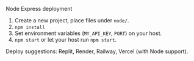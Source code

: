 Node Express deployment


1. Create a new project, place files under `node/`.
2. `npm install`
3. Set environment variables (`MY_API_KEY`, `PORT`) on your host.
4. `npm start` or let your host run `npm start`.


Deploy suggestions: Replit, Render, Railway, Vercel (with Node support).
